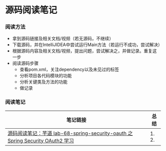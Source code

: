 # 源码阅读笔记

### 阅读方法
- 拿到源码链接及相关文档/视频（若无源码，不继续）
- 下载源码，并在IntelliJIDEA中尝试运行Main方法（若运行不成功，尝试解决）
- 根据源码内容及相关文档/视频，提出问题，尝试解决之，并做记录。重复这一步
- 阅读源码步骤
  - 查看pom.xml，关注dependency以及未见过的标签
  - 分析项目各代码模块的功能
  - 分析关键类及方法的功能
  - 做记录

### 阅读笔记

|笔记链接|总结|
|--|--|
|[源码阅读笔记：芋道 lab-68-spring-security-oauth 之 Spring Security OAuth2 学习](https://github.com/peteryuanpan/notebook/issues/25)|1. <br>2. |
